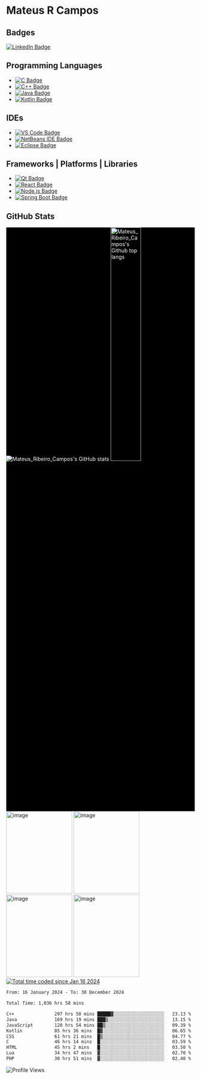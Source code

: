 # Mateus R Campos

## Badges
[![LinkedIn Badge](https://img.shields.io/badge/LinkedIn-blue?style=for-the-badge&logo=linkedin&logoColor=white)](https://www.linkedin.com/in/mateus-ribeiro-de-campos-6a135331)

## Programming Languages
- [![C Badge](https://img.shields.io/badge/c-%2300599C.svg?style=for-the-badge&logo=c&logoColor=white)](https://learn.microsoft.com/en-us/cpp/c-language/?view=msvc-170)
- [![C++ Badge](https://img.shields.io/badge/c++-%2300599C.svg?style=for-the-badge&logo=c%2B%2B&logoColor=white)](https://learn.microsoft.com/en-us/cpp/cpp/?view=msvc-170)
- [![Java Badge](https://img.shields.io/badge/java-%23ED8B00.svg?style=for-the-badge&logo=openjdk&logoColor=white)](https://dev.java/)
- [![Kotlin Badge](https://img.shields.io/badge/Kotlin-0095D5?&style=for-the-badge&logo=kotlin&logoColor=white)](https://kotlinlang.org/docs/home.html)

## IDEs
- [![VS Code Badge](https://img.shields.io/badge/Visual%20Studio%20Code-0078d7.svg?style=for-the-badge&logo=visual-studio-code&logoColor=white)](https://code.visualstudio.com/docs)
- [![NetBeans IDE Badge](https://img.shields.io/badge/NetBeansIDE-1B6AC6.svg?style=for-the-badge&logo=apache-netbeans-ide&logoColor=white)](https://netbeans.apache.org/front/main/)
- [![Eclipse Badge](https://img.shields.io/badge/Eclipse-2C2255?style=for-the-badge&logo=eclipse&logoColor=white)](https://www.eclipse.org/documentation/)

## Frameworks | Platforms | Libraries
- [![Qt Badge](https://img.shields.io/badge/Qt-%23217346.svg?style=for-the-badge&logo=Qt&logoColor=white)](https://doc.qt.io/)
- [![React Badge](https://img.shields.io/badge/react-%2320232a.svg?style=for-the-badge&logo=react&logoColor=%2361DAFB)](https://react.dev/)
- [![Node.js Badge](https://img.shields.io/badge/node.js-6DA55F?style=for-the-badge&logo=node.js&logoColor=white)](https://nodejs.org/en)
- [![Spring Boot Badge](https://img.shields.io/badge/Spring_Boot-F2F4F9?style=for-the-badge&logo=spring-boot)](https://docs.spring.io/spring-boot/docs/current/reference/htmlsingle/)

## GitHub Stats
<div style="background-color: #000000; color: #ffffff; display: inline-block; align-items: stretch;">
  <div style="flex: 1;">
    <img src="https://github-readme-stats-sigma-five.vercel.app/api?username=mateusribeirocampos&show_icons=true&theme=dark" alt="Mateus_Ribeiro_Campos's GitHub stats" style="max-width: 70%;">
    <img src="https://github-readme-stats-sigma-five.vercel.app/api/top-langs/?username=mateusribeirocampos&layout=compact&theme=dark" alt="Mateus_Ribeiro_Campos's Github top langs" style="width: 40%;">
  </div>
</div>
<div>
  <a>
    <img height="220" src="https://64.media.tumblr.com/tumblr_lwa95v31MU1qgwsj9o1_250.gif" width="176" alt="image">
    <img height="220" src="https://64.media.tumblr.com/tumblr_lwa95v31MU1qgwsj9o1_250.gif" width="176" alt="image">
    <img height="220" src="https://64.media.tumblr.com/tumblr_lwa95v31MU1qgwsj9o1_250.gif" width="176" alt="image">
    <img height="220" src="https://64.media.tumblr.com/tumblr_lwa95v31MU1qgwsj9o1_250.gif" width="176" alt="image">
  </a>
</div>

<div>
  <a href="https://wakatime.com/@018d1435-2bbc-41f2-9c8e-18d6109531a4"><img src="https://wakatime.com/badge/user/018d1435-2bbc-41f2-9c8e-18d6109531a4.svg" alt="Total time coded since Jan 16 2024" /></a>
</div>
<!--START_SECTION:waka-->

```txt
From: 16 January 2024 - To: 30 December 2024

Total Time: 1,036 hrs 58 mins

C++               297 hrs 50 mins █████▓░░░░░░░░░░░░░░░░░░░   23.13 %
Java              169 hrs 19 mins ███▒░░░░░░░░░░░░░░░░░░░░░   13.15 %
JavaScript        120 hrs 54 mins ██▒░░░░░░░░░░░░░░░░░░░░░░   09.39 %
Kotlin            85 hrs 36 mins  █▓░░░░░░░░░░░░░░░░░░░░░░░   06.65 %
CSS               61 hrs 21 mins  █▒░░░░░░░░░░░░░░░░░░░░░░░   04.77 %
C                 46 hrs 14 mins  █░░░░░░░░░░░░░░░░░░░░░░░░   03.59 %
HTML              45 hrs 2 mins   █░░░░░░░░░░░░░░░░░░░░░░░░   03.50 %
Lua               34 hrs 47 mins  ▓░░░░░░░░░░░░░░░░░░░░░░░░   02.70 %
PHP               30 hrs 51 mins  ▓░░░░░░░░░░░░░░░░░░░░░░░░   02.40 %
```

<!--END_SECTION:waka-->

![Profile Views](https://komarev.com/ghpvc/?username=mateusribeirocampos&color=grey)
